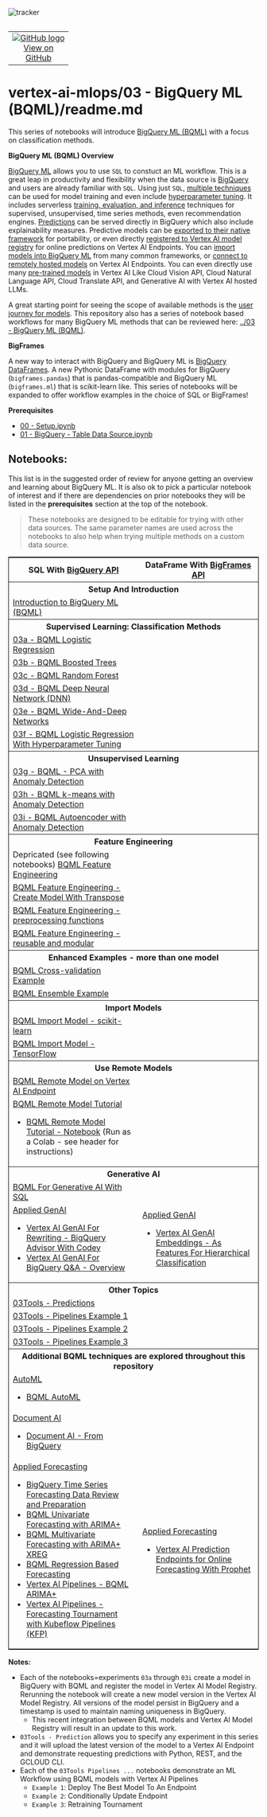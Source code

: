 ![tracker](https://us-central1-vertex-ai-mlops-369716.cloudfunctions.net/pixel-tracking?path=statmike%2Fvertex-ai-mlops%2F03+-+BigQuery+ML+%28BQML%29&file=readme.md)
<!--- header table --->
<table align="left">     
  <td style="text-align: center">
    <a href="https://github.com/statmike/vertex-ai-mlops/blob/main/03%20-%20BigQuery%20ML%20%28BQML%29/readme.md">
      <img src="https://cloud.google.com/ml-engine/images/github-logo-32px.png" alt="GitHub logo">
      <br>View on<br>GitHub
    </a>
  </td>
</table><br/><br/><br/><br/>

---
# vertex-ai-mlops/03 - BigQuery ML (BQML)/readme.md

This series of notebooks will introduce [BigQuery ML (BQML)](https://cloud.google.com/bigquery/docs/bqml-introduction) with a focus on classification methods.

**BigQuery ML (BQML) Overview**

[BigQuery ML](https://cloud.google.com/bigquery/docs/bqml-introduction) allows you to use `SQL` to constuct an ML workflow.  This is a great leap in productivity and flexibility when the data source is [BigQuery](https://cloud.google.com/bigquery/docs/introduction) and users are already familiar with `SQL`. Using just `SQL`, [multiple techniques](https://cloud.google.com/bigquery/docs/bqml-introduction#model_selection_guide) can be used for model training and even include [hyperparameter tuning](https://cloud.google.com/bigquery/docs/hp-tuning-overview).  It includes serverless [training, evaluation, and inference](https://cloud.google.com/bigquery/docs/e2e-journey) techniques for supervised, unsupervised, time series methods, even recommendation engines.  [Predictions](https://cloud.google.com/bigquery/docs/inference-overview) can be served directly in BigQuery which also include explainability measures. Predictive models can be [exported to their native framework](https://cloud.google.com/bigquery/docs/reference/standard-sql/bigqueryml-syntax-export-model) for portability, or even directly [registered to Vertex AI model registry](https://cloud.google.com/bigquery/docs/create_vertex) for online predictions on Vertex AI Endpoints.  You can [import models into BigQuery ML](https://cloud.google.com/bigquery/docs/inference-overview#inference_using_imported_models) from many common frameworks, or [connect to remotely hosted models](https://cloud.google.com/bigquery/docs/inference-overview#inference_using_remote_models) on Vertex AI Endpoints. You can even directly use many [pre-trained models](https://cloud.google.com/bigquery/docs/inference-overview#pretrained-models) in Vertex AI Like Cloud Vision API, Cloud Natural Language API, Cloud Translate API, and Generative AI with Vertex AI hosted LLMs.

A great starting point for seeing the scope of available methods is the [user journey for models](https://cloud.google.com/bigquery/docs/e2e-journey).  This repository also has a series of notebook based workflows for many BigQuery ML methods that can be reviewed here: [../03 - BigQuery ML (BQML)](../03%20-%20BigQuery%20ML%20(BQML)/readme.md).

**BigFrames**

A new way to interact with BigQuery and BigQuery ML is [BigQuery DataFrames](https://cloud.google.com/python/docs/reference/bigframes/latest).  A new Pythonic DataFrame with modules for BigQuery (`bigframes.pandas`) that is pandas-compatible and BigQuery ML (`bigframes.ml`) that is scikit-learn like.  This series of notebooks will be expanded to offer workflow examples in the choice of SQL or BigFrames!

**Prerequisites**
- [00 - Setup.ipynb](../00%20-%20Setup/00%20-%20Environment%20Setup.ipynb)
- [01 - BigQuery - Table Data Source.ipynb](../01%20-%20Data%20Sources/01%20-%20BigQuery%20-%20Table%20Data%20Source.ipynb)

## Notebooks:
This list is in the suggested order of review for anyone getting an overview and learning about BigQuery ML.  It is also ok to pick a particular notebook of interest and if there are dependencies on prior notebooks they will be listed in the **prerequisites** section at the top of the notebook.  

>These notebooks are designed to be editable for trying with other data sources.  The same parameter names are used across the notebooks to also help when trying multiple methods on a custom data source.

<table style='text-align:left;vertical-align:middle;border:1px solid black' width="80%" cellpadding="1" cellspacing="0">
<!--...........................................................................................................................................................................-->
    <tr style='text-align:center;vertical-align:middle'>
        <th>SQL With <a href = "https://cloud.google.com/python/docs/reference/bigquery/latest" target="_blank">BigQuery API</a></th>
        <th>DataFrame With <a href = "https://cloud.google.com/python/docs/reference/bigframes/latest" target="_blank">BigFrames API</a></th>
    </tr>
<!--...........................................................................................................................................................................-->
    <tr style='text-align:center;vertical-align:middle'>
        <th colspan='2'>Setup And Introduction</th>
    </tr>
    <tr>
        <td><a href = "./Introduction%20to%20BigQuery%20ML%20%28BQML%29.ipynb" target="_blank">Introduction to BigQuery ML (BQML)</a></td>
        <td></td>
    </tr>
<!--...........................................................................................................................................................................-->
    <tr style='text-align:center;vertical-align:middle'>
        <th colspan='2'>Supervised Learning: Classification Methods</th>
    </tr>
    <tr>
        <td><a href = "./03a%20-%20BQML%20Logistic%20Regression.ipynb" target="_blank">03a - BQML Logistic Regression</a></td>
        <td></td>
    </tr>
    <tr>
        <td><a href = "./03b%20-%20BQML%20Boosted%20Trees.ipynb" target="_blank">03b - BQML Boosted Trees</a></td>
        <td></td>
    </tr>
    <tr>
        <td><a href = "./03c%20-%20BQML%20Random%20Forest.ipynb" target="_blank">03c - BQML Random Forest</a></td>
        <td></td>
    </tr>
    <tr>
        <td><a href = "./03d%20-%20BQML%20Deep%20Neural%20Network%20(DNN).ipynb" target="_blank">03d - BQML Deep Neural Network (DNN)</a></td>
        <td></td>
    </tr>
    <tr>
        <td><a href = "./03e%20-%20BQML%20Wide-And-Deep%20Networks.ipynb" target="_blank">03e - BQML Wide-And-Deep Networks</a></td>
        <td></td>
    </tr>
    <tr>
        <td><a href = "./03f%20-%20BQML%20Logistic%20Regression%20With%20Hyperparameter%20Tuning.ipynb" target="_blank">03f - BQML Logistic Regression With Hyperparameter Tuning</a></td>
        <td></td>
    </tr>
<!--...........................................................................................................................................................................-->
    <tr style='text-align:center;vertical-align:middle'>
        <th colspan='2'>Unsupervised Learning</th>
    </tr>
    <tr>
        <td><a href = "./03g%20-%20BQML%20-%20PCA%20with%20Anomaly%20Detection.ipynb" target="_blank">03g - BQML - PCA with Anomaly Detection</a></td>
        <td></td>
    </tr>
    <tr>
        <td><a href = "./03h%20-%20BQML%20k-means%20with%20Anomaly%20Detection.ipynb" target="_blank">03h - BQML k-means with Anomaly Detection</a></td>
        <td></td>
    </tr>
    <tr>
        <td><a href = "./03i%20-%20BQML%20Autoencoder%20with%20Anomaly%20Detection.ipynb" target="_blank">03i - BQML Autoencoder with Anomaly Detection</a></td>
        <td></td>
    </tr>
<!--...........................................................................................................................................................................-->
    <tr style='text-align:center;vertical-align:middle'>
        <th colspan='2'>Feature Engineering</th>
    </tr>
    <tr>
        <td>Depricated (see following notebooks) <a href = "./BQML%20Feature%20Engineering.ipynb" target="_blank">BQML Feature Engineering</a></td>
        <td></td>
    </tr>
    <tr>
        <td><a href = "./BQML%20Feature%20Engineering%20-%20Create%20Model%20With%20Transpose.ipynb" target="_blank">BQML Feature Engineering - Create Model With Transpose</a></td>
        <td></td>
    </tr>
    <tr>
        <td><a href = "./BQML%20Feature%20Engineering%20-%20preprocessing%20functions.ipynb" target="_blank">BQML Feature Engineering - preprocessing functions</a></td>
        <td></td>
    </tr>
    <tr>
        <td><a href = "./BQML%20Feature%20Engineering%20-%20reusable%20and%20modular.ipynb" target="_blank">BQML Feature Engineering - reusable and modular</a></td>
        <td></td>
    </tr>
<!--...........................................................................................................................................................................-->
    <tr style='text-align:center;vertical-align:middle'>
        <th colspan='2'>Enhanced Examples - more than one model</th>
    </tr>
    <tr>
        <td><a href = "./BQML%20Cross-validation%20Example.ipynb" target="_blank">BQML Cross-validation Example</a></td>
        <td></td>
    </tr>
    <tr>
        <td><a href = "./BQML%20Ensemble%20Example.ipynb" target="_blank">BQML Ensemble Example</a></td>
        <td></td>
    </tr>
<!--...........................................................................................................................................................................-->
    <tr style='text-align:center;vertical-align:middle'>
        <th colspan='2'>Import Models</th>
    </tr>
    <tr>
        <td><a href = "./BQML%20Import%20Model%20-%20scikit-learn.ipynb" target="_blank">BQML Import Model - scikit-learn</a></td>
        <td></td>
    </tr>
    <tr>
        <td><a href = "./BQML%20Import%20Model%20-%20TensorFlow.ipynb" target="_blank">BQML Import Model - TensorFlow</a></td>
        <td></td>
    </tr>
<!--...........................................................................................................................................................................-->
    <tr style='text-align:center;vertical-align:middle'>
        <th colspan='2'>Use Remote Models</th>
    </tr>
    <tr>
        <td><a href = "./BQML%20Remote%20Model%20on%20Vertex%20AI%20Endpoint.ipynb" target="_blank">BQML Remote Model on Vertex AI Endpoint</a></td>
        <td></td>
    </tr>
    <tr>
        <td><a href = "./BQML%20Remote%20Model%20Tutorial.md" target="_blank">BQML Remote Model Tutorial</a>
            <ul>
                    <li><a href = "./BQML%20Remote%20Model%20Tutorial%20-%20Notebook.ipynb" target="_blank">BQML Remote Model Tutorial - Notebook</a> (Run as a Colab - see header for instructions)</li>
            </ul>
        </td>
        <td></td>
    </tr>
<!--...........................................................................................................................................................................--> 
    <tr style='text-align:center;vertical-align:middle'>
        <th colspan='2'>Generative AI</th>
    </tr>
    <tr>
        <td><a href = "./BQML%20For%20Generative%20AI%20With%20SQL.ipynb" target="_blank">BQML For Generative AI With SQL</a></td>
        <td></td>
    </tr>
    <tr>
        <td><a href = "../Applied%20GenAI/readme.md" target="_blank">Applied GenAI</a>
            <ul>
                <li><a href = "../Applied%20GenAI/Vertex%20AI%20GenAI%20For%20Rewriting%20-%20BigQuery%20Advisor%20With%20Codey.ipynb" target = "_blank">Vertex AI GenAI For Rewriting - BigQuery Advisor With Codey</a></li>
                <li><a href = "../Applied%20GenAI/Vertex%20AI%20GenAI%20For%20BigQuery%20Q&A%20-%20Overview.ipynb" target = "_blank">Vertex AI GenAI For BigQuery Q&A - Overview</a></li>
            </ul>
        </td>
        <td><a href = "../Applied%20GenAI/readme.md" target="_blank">Applied GenAI</a>
            <ul>
                <li><a href = "../Applied%20GenAI/Vertex%20AI%20GenAI%20Embeddings%20-%20As%20Features%20For%20Hierarchical%20Classification.ipynb" target = "_blank">Vertex AI GenAI Embeddings - As Features For Hierarchical Classification</a></li>
            </ul>
        </td>
    </tr>
<!--...........................................................................................................................................................................-->
    <tr style='text-align:center;vertical-align:middle'>
        <th colspan='2'>Other Topics</th>
    </tr>
    <tr>
        <td><a href = "./03Tools%20-%20Predictions.ipynb" target="_blank">03Tools - Predictions</a></td>
        <td></td>
    </tr>
    <tr>
        <td><a href = "./03Tools%20-%20Pipelines%20Example%201.ipynb" target="_blank">03Tools - Pipelines Example 1</a></td>
        <td></td>
    </tr>
    <tr>
        <td><a href = "./03Tools%20-%20Pipelines%20Example%202.ipynb" target="_blank">03Tools - Pipelines Example 2</a></td>
        <td></td>
    </tr>
    <tr>
        <td><a href = "./03Tools%20-%20Pipelines%20Example%203.ipynb" target="_blank">03Tools - Pipelines Example 3</a></td>
        <td></td>
    </tr>
<!--...........................................................................................................................................................................-->
    <tr style='text-align:center;vertical-align:middle'>
        <th colspan='2'>Additional BQML techniques are explored throughout this repository</th>
    </tr>
    <tr>
        <td><a href = "../02%20-%20Vertex%20AI%20AutoML/readme.md" target="_blank">AutoML</a>
            <ul>
                <li><a href = "../02%20-%20Vertex%20AI%20AutoML/BQML%20AutoML.ipynb" target="_blank">BQML AutoML</a></li>
            </ul>
        </td>
        <td></td>
    </tr>
    <tr>
        <td><a href = "../Working%20With/Document%20AI/readme.md" target="_blank">Document AI</a>
            <ul>
                <li><a href = "../Working%20With/Document%20AI/Document%20AI%20-%20From%20BigQuery.ipynb" target="_blank">Document AI - From BigQuery</a></li>
            </ul>
        </td>
        <td></td>
    </tr>
    <tr>
        <td><a href = "../Applied%20Forecasting/readme.md" target="_blank">Applied Forecasting</a>
            <ul>
                <li><a href = "../Applied%20Forecasting/BigQuery%20Time%20Series%20Forecasting%20Data%20Review%20and%20Preparation.ipynb" target="_blank">BigQuery Time Series Forecasting Data Review and Preparation</a></li>
                <li><a href = "../Applied%20Forecasting/BQML%20Univariate%20Forecasting%20with%20ARIMA+.ipynb" target="_blank">BQML Univariate Forecasting with ARIMA+</a></li>
                <li><a href = "../Applied%20Forecasting/BQML%20Multivariate%20Forecasting%20with%20ARIMA+%20XREG.ipynb" target="_blank">BQML Multivariate Forecasting with ARIMA+ XREG</a></li>
                <li><a href = "../Applied%20Forecasting/BQML%20Regression%20Based%20Forecasting.ipynb" target="_blank">BQML Regression Based Forecasting</a></li>
                <li><a href = "../Applied%20Forecasting/Vertex%20AI%20Pipelines%20-%20BQML%20ARIMA+.ipynb" target="_blank">Vertex AI Pipelines - BQML ARIMA+</a></li>
                <li><a href = "../Applied%20Forecasting/Vertex%20AI%20Pipelines%20-%20Forecasting%20Tournament%20with%20Kubeflow%20Pipelines%20(KFP).ipynb" target="_blank">Vertex AI Pipelines - Forecasting Tournament with Kubeflow Pipelines (KFP)</a></li>
            </ul>
        </td>
        <td><a href = "../Applied%20Forecasting/readme.md" target="_blank">Applied Forecasting</a>
            <ul>
                <li><a href = "../Applied%20Forecasting/Vertex%20AI%20Prediction%20Endpoints%20for%20Online%20Forecasting%20With%20Prophet.ipynb" target="_blank">Vertex AI Prediction Endpoints for Online Forecasting With Prophet</a></li>
            </ul>
        </td>
    </tr>
<!--...........................................................................................................................................................................-->    
</table>


**Notes:**
- Each of the notebooks=experiments `03a` through `03i` create a model in BigQuery with BQML and register the model in Vertex AI Model Registry.  Rerunning the notebook will create a new model version in the Vertex AI Model Registry.  All versions of the model persist in BigQuery and a timestamp is used to maintain naming uniqueness in BigQuery.
    - This recent integration between BQML models and Vertex AI Model Registry will result in an update to this work.
- `03Tools - Prediction` allows you to specify any experiment in this series and it will upload the latest version of the model to a Vertex AI Endpoint and demonstrate requesting predictions with Python, REST, and the GCLOUD CLI.
- Each of the `03Tools Pipelines ...` notebooks demonstrate an ML Workflow using BQML models with Vertex AI Pipelines
    - `Example 1`: Deploy The Best Model To An Endpoint
    - `Example 2`: Conditionally Update Endpoint
    - `Example 3`: Retraining Tournament
